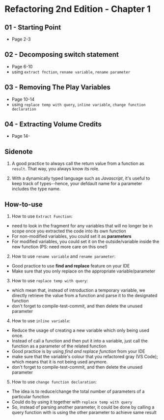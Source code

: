 # Refactoring 2nd Edition - Chapter 1

## 01 - Starting Point
- Page 2-3

## 02 - Decomposing switch statement
- Page 6-10
- using `extract fnction`, `rename variable`, `rename parameter`

## 03 - Removing The Play Variables
- Page 10-14
- using `replace temp with query`, `inline variable`, `change function declaration`

## 04 - Extracting Volume Credits
- Page 14-


## Sidenote
1. A good practice to always call the return value from a function as `result`. That way, you always know its role.

2. With a dynamically typed language such as _Javascript_, it's useful to keep track of types--hence, your defdault name for a parameter includes the type name.

## How-to-use
1. How to use `Extract Function`:
- need to look in the fragment for any variables that will no longer be in scope once you extracted the code into its own function
- For non-modified variables, you could set it as **parameters**
- For modified variables, you could set it on the outside/variable inside the new function (PS: need more care on this one!)

2. How to use `rename variable` and `rename parameter`:
- Good practice to use **find and replace** feature on your IDE
- Make sure that you only replace on the appropriate variable/parameter

3. How to use `replace temp with query`:
- which mean that, instead of introduction a temporary variable, we directly retrieve the value from a function and parse it to the designated function
- don't forget to compile-test-commit, and then delete the unused parameter

4. How to use `inline variable`:
- Reduce the usage of creating a new variable which only being used once.
- Instead of call a function and then put it into a variable, just call the function as a parameter of the related function
- Good practice is by using *find and replace function* from your IDE
- make sure that the variable's colour that you refactored gray (VS Code); which means that it is not being used anymore.
- don't forget to compile-test-commit, and then delete the unused parameter

5. How to use `change function declaration`:
- The idea is to reduce/change the total number of parameters of a particular function
- Could do by using it together with `replace temp with query`
- So, instead of parsing another parameter, it could be done by calling a query function with is using the other parameter to achieve same result